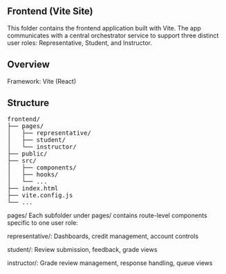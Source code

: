 ## Frontend (Vite Site)
This folder contains the frontend application built with Vite. The app communicates with a central orchestrator service to support three distinct user roles: Representative, Student, and Instructor.

## Overview

Framework: Vite (React)

## Structure

<pre>
frontend/
├── pages/
│   ├── representative/
│   ├── student/
│   └── instructor/
├── public/
├── src/
│   ├── components/
│   ├── hooks/
│   └── ...
├── index.html
├── vite.config.js
└── ...
</pre>

pages/
Each subfolder under pages/ contains route-level components specific to one user role:

representative/: Dashboards, credit management, account controls

student/: Review submission, feedback, grade views

instructor/: Grade review management, response handling, queue views